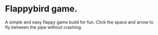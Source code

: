 # Flappybird game.
A simple  and easy flappy game build for fun. Click the space and arrow to fly between the pipe without crashing. 
